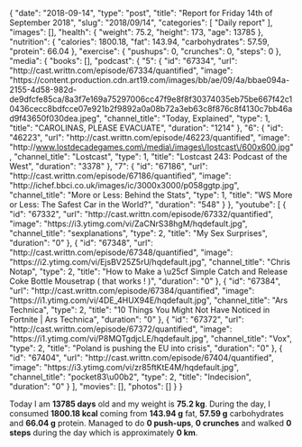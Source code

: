 {
    "date": "2018-09-14",
    "type": "post",
    "title": "Report for Friday 14th of September 2018",
    "slug": "2018\/09\/14",
    "categories": [
        "Daily report"
    ],
    "images": [],
    "health": {
        "weight": 75.2,
        "height": 173,
        "age": 13785
    },
    "nutrition": {
        "calories": 1800.18,
        "fat": 143.94,
        "carbohydrates": 57.59,
        "protein": 66.04
    },
    "exercise": {
        "pushups": 0,
        "crunches": 0,
        "steps": 0
    },
    "media": {
        "books": [],
        "podcast": {
            "5": {
                "id": "67334",
                "url": "http:\/\/cast.writtn.com\/episode\/67334\/quantified",
                "image": "https:\/\/content.production.cdn.art19.com\/images\/bb\/ae\/09\/4a\/bbae094a-2155-4d58-982d-de9dfcfe85ca\/8a3f7e169a75297006cc47f9e8f8f30374035eb75be667f42c10436cecc8bdfcce07e921b2f9892a0a08b72a3eb63c8f876c8f4130c7bb46ad9f43650f030dea.jpeg",
                "channel_title": "Today, Explained",
                "type": 1,
                "title": "CAROLINAS, PLEASE EVACUATE",
                "duration": "1214"
            },
            "6": {
                "id": "46223",
                "url": "http:\/\/cast.writtn.com\/episode\/46223\/quantified",
                "image": "http:\/\/www.lostdecadegames.com\/media\/images\/lostcast\/600x600.jpg",
                "channel_title": "Lostcast",
                "type": 1,
                "title": "Lostcast 243: Podcast of the West",
                "duration": "3378"
            },
            "7": {
                "id": "67186",
                "url": "http:\/\/cast.writtn.com\/episode\/67186\/quantified",
                "image": "http:\/\/ichef.bbci.co.uk\/images\/ic\/3000x3000\/p058ggtp.jpg",
                "channel_title": "More or Less: Behind the Stats",
                "type": 1,
                "title": "WS More or Less: The Safest Car in the World?",
                "duration": "548"
            }
        },
        "youtube": [
            {
                "id": "67332",
                "url": "http:\/\/cast.writtn.com\/episode\/67332\/quantified",
                "image": "https:\/\/i3.ytimg.com\/vi\/ZaCNrS38hgM\/hqdefault.jpg",
                "channel_title": "sexplanations",
                "type": 2,
                "title": "My Sex Surprises",
                "duration": "0"
            },
            {
                "id": "67348",
                "url": "http:\/\/cast.writtn.com\/episode\/67348\/quantified",
                "image": "https:\/\/i2.ytimg.com\/vi\/EjsBV25Z5rU\/hqdefault.jpg",
                "channel_title": "Chris Notap",
                "type": 2,
                "title": "How to Make a \u25cf Simple Catch and Release Coke Bottle Mousetrap ( that works ! )",
                "duration": "0"
            },
            {
                "id": "67384",
                "url": "http:\/\/cast.writtn.com\/episode\/67384\/quantified",
                "image": "https:\/\/i1.ytimg.com\/vi\/4DE_4HUX94E\/hqdefault.jpg",
                "channel_title": "Ars Technica",
                "type": 2,
                "title": "10 Things You Might Not Have Noticed in Fortnite | Ars Technica",
                "duration": "0"
            },
            {
                "id": "67372",
                "url": "http:\/\/cast.writtn.com\/episode\/67372\/quantified",
                "image": "https:\/\/i1.ytimg.com\/vi\/P8MQTgdjcLE\/hqdefault.jpg",
                "channel_title": "Vox",
                "type": 2,
                "title": "Poland is pushing the EU into crisis",
                "duration": "0"
            },
            {
                "id": "67404",
                "url": "http:\/\/cast.writtn.com\/episode\/67404\/quantified",
                "image": "https:\/\/i3.ytimg.com\/vi\/zr85ftKtE4M\/hqdefault.jpg",
                "channel_title": "pocket83\u00b2",
                "type": 2,
                "title": "Indecision",
                "duration": "0"
            }
        ],
        "movies": [],
        "photos": []
    }
}

Today I am <strong>13785 days</strong> old and my weight is <strong>75.2 kg</strong>. During the day, I consumed <strong>1800.18 kcal</strong> coming from <strong>143.94 g</strong> fat, <strong>57.59 g</strong> carbohydrates and <strong>66.04 g</strong> protein. Managed to do <strong>0 push-ups</strong>, <strong>0 crunches</strong> and walked <strong>0 steps</strong> during the day which is approximately <strong>0 km</strong>.
